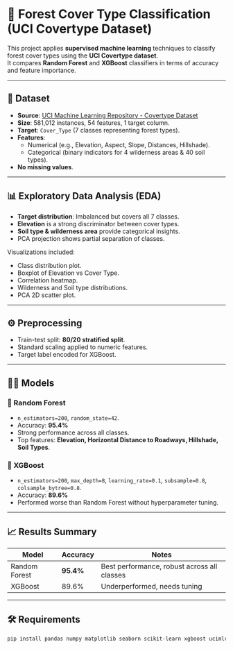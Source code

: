 # 🌲 Forest Cover Type Classification (UCI Covertype Dataset)

This project applies **supervised machine learning** techniques to classify forest cover types using the **UCI Covertype dataset**.  
It compares **Random Forest** and **XGBoost** classifiers in terms of accuracy and feature importance.

---

## 📂 Dataset
- **Source**: [UCI Machine Learning Repository - Covertype Dataset](https://archive.ics.uci.edu/dataset/31/covertype)  
- **Size**: 581,012 instances, 54 features, 1 target column.  
- **Target**: `Cover_Type` (7 classes representing forest types).  
- **Features**:  
  - Numerical (e.g., Elevation, Aspect, Slope, Distances, Hillshade).  
  - Categorical (binary indicators for 4 wilderness areas & 40 soil types).  
- **No missing values**.

---

## 📊 Exploratory Data Analysis (EDA)
- **Target distribution**: Imbalanced but covers all 7 classes.  
- **Elevation** is a strong discriminator between cover types.  
- **Soil type & wilderness area** provide categorical insights.  
- PCA projection shows partial separation of classes.  

Visualizations included:
- Class distribution plot.  
- Boxplot of Elevation vs Cover Type.  
- Correlation heatmap.  
- Wilderness and Soil type distributions.  
- PCA 2D scatter plot.  

---

## ⚙️ Preprocessing
- Train-test split: **80/20 stratified split**.  
- Standard scaling applied to numeric features.  
- Target label encoded for XGBoost.  

---

## 🧑‍💻 Models

### 🔹 Random Forest
- `n_estimators=200`, `random_state=42`.  
- Accuracy: **95.4%**  
- Strong performance across all classes.  
- Top features: **Elevation, Horizontal Distance to Roadways, Hillshade, Soil Types**.  

### 🔹 XGBoost
- `n_estimators=200`, `max_depth=8`, `learning_rate=0.1`, `subsample=0.8`, `colsample_bytree=0.8`.  
- Accuracy: **89.6%**  
- Performed worse than Random Forest without hyperparameter tuning.  

---

## 📈 Results Summary

| Model          | Accuracy | Notes |
|----------------|----------|-------|
| Random Forest  | **95.4%** | Best performance, robust across all classes |
| XGBoost        | 89.6%    | Underperformed, needs tuning |

---

## 🛠️ Requirements

```bash
pip install pandas numpy matplotlib seaborn scikit-learn xgboost ucimlrepo
